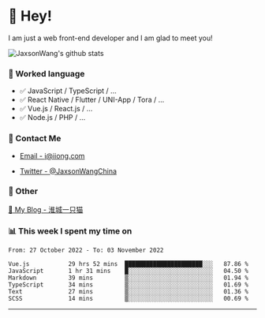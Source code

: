 # 👋 Hey!

I am just a web front-end developer and I am glad to meet you!

![JaxsonWang's github stats](https://github-readme-stats.vercel.app/api?username=JaxsonWang&&show_icons=true&&title_color=1abc9c&&icon_color=1abc9c)


### 📝 Worked language

- ✅ JavaScript / TypeScript / ...
- ✅ React Native / Flutter / UNI-App / Tora / ...
- ✅ Vue.js / React.js / ...
- ✅ Node.js / PHP / ...

### 📮 Contact Me

- [Email - i@iiong.com](mailto:i@iiong.com)

- [Twitter - @JaxsonWangChina](https://twitter.com/JaxsonWangChina)

### 🤪 Other

[📌 My Blog - 淮城一只猫](https://iiong.com)

### 📊 This week I spent my time on

<!--START_SECTION:waka-->

```text
From: 27 October 2022 - To: 03 November 2022

Vue.js           29 hrs 52 mins  ██████████████████████░░░   87.86 %
JavaScript       1 hr 31 mins    █░░░░░░░░░░░░░░░░░░░░░░░░   04.50 %
Markdown         39 mins         ▒░░░░░░░░░░░░░░░░░░░░░░░░   01.94 %
TypeScript       34 mins         ▒░░░░░░░░░░░░░░░░░░░░░░░░   01.69 %
Text             27 mins         ▒░░░░░░░░░░░░░░░░░░░░░░░░   01.36 %
SCSS             14 mins         ▒░░░░░░░░░░░░░░░░░░░░░░░░   00.69 %
```

<!--END_SECTION:waka-->

---
